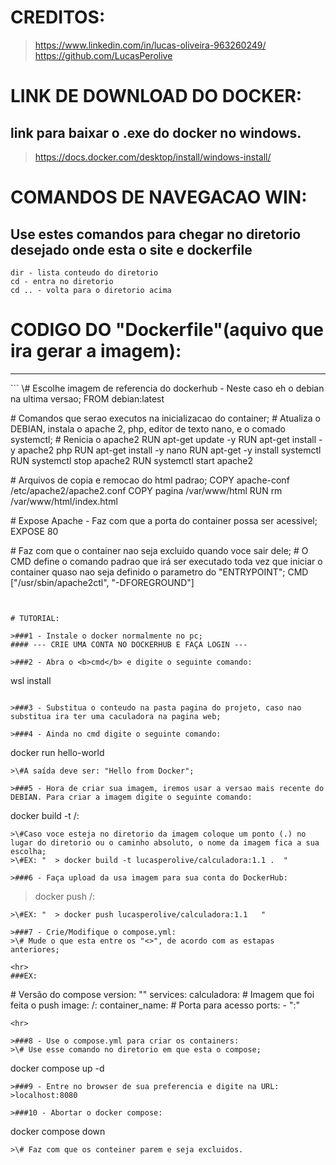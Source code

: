 # CREDITOS:
> https://www.linkedin.com/in/lucas-oliveira-963260249/ <br>
> https://github.com/LucasPerolive


# LINK DE DOWNLOAD DO DOCKER:
## link para baixar o .exe do docker no windows.
> https://docs.docker.com/desktop/install/windows-install/



# COMANDOS DE NAVEGACAO WIN:
## Use estes comandos para chegar no diretorio desejado onde esta o site e dockerfile
```
dir - lista conteudo do diretorio
cd - entra no diretorio
cd .. - volta para o diretorio acima
```


# CODIGO DO "Dockerfile"(aquivo que ira gerar a imagem):
<hr>
```
\# Escolhe imagem de referencia do  dockerhub - Neste caso eh o debian na ultima versao;
FROM debian:latest

\# Comandos que serao executos na inicializacao do container;
\# Atualiza o DEBIAN, instala o apache 2, php, editor de texto nano, e o comado systemctl;
\# Renicia o apache2
RUN apt-get update -y
RUN apt-get install -y apache2 php
RUN apt-get install -y nano
RUN apt-get -y install systemctl
RUN systemctl stop apache2
RUN systemctl start apache2

\# Arquivos de copia e remocao do html padrao;
COPY apache-conf /etc/apache2/apache2.conf
COPY pagina /var/www/html
RUN rm /var/www/html/index.html

\# Expose Apache - Faz com que a porta do container possa ser acessivel;
EXPOSE 80

\# Faz com que o container nao seja excluido quando voce sair dele;
\# O CMD define o comando padrao que irá ser executado toda vez que iniciar o container quaso nao seja definido o parametro do "ENTRYPOINT";
CMD ["/usr/sbin/apache2ctl", "-DFOREGROUND"]
```


# TUTORIAL:

>###1 - Instale o docker normalmente no pc;
#### --- CRIE UMA CONTA NO DOCKERHUB E FAÇA LOGIN --- 

>###2 - Abra o <b>cmd</b> e digite o seguinte comando: 
```
wsl install
```

>###3 - Substitua o conteudo na pasta pagina do projeto, caso nao substitua ira ter uma caculadora na pagina web;

>###4 - Ainda no cmd digite o seguinte comando:
```
docker run hello-world
```
>\#A saída deve ser: "Hello from Docker";

>###5 - Hora de criar sua imagem, iremos usar a versao mais recente do DEBIAN. Para criar a imagem digite o seguinte comando:
```
docker build -t <nomedousuariododockerhub>/<nomedaimagem>:<versao> <diretorio>
```
>\#Caso voce esteja no diretorio da imagem coloque um ponto (.) no lugar do diretorio ou o caminho absoluto, o nome da imagem fica a sua escolha;
>\#EX: "  > docker build -t lucasperolive/calculadora:1.1 .  "

>###6 - Faça upload da usa imagem para sua conta do DockerHub:
```
> docker push <nomedousuariododockerhub>/<nomedaimagem>:<versao>
```
>\#EX: "  > docker push lucasperolive/calculadora:1.1   "

>###7 - Crie/Modifique o compose.yml:
>\# Mude o que esta entre os "<>", de acordo com as estapas anteriores;

<hr>
###EX:
```
\# Versão do compose
version: "<versao>"
services:
  calculadora:
    \# Imagem que foi feita o push
    image: <nomedousuariododockerhub>/<nomedaimagem>:<versao>
    container_name: <nomedocontainer>
    \# Porta para acesso
    ports:
      - "<portadeacesso>:<portadoprotocolo>"
```
<hr>

>###8 - Use o compose.yml para criar os containers:
>\# Use esse comando no diretorio em que esta o compose;
```
docker compose up -d
```
>###9 - Entre no browser de sua preferencia e digite na URL:
>localhost:8080

>###10 - Abortar o docker compose:
```
docker compose down
```
>\# Faz com que os conteiner parem e seja excluidos.





